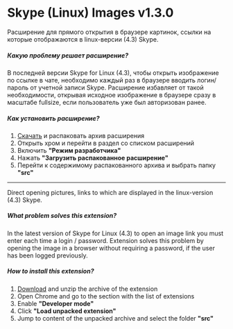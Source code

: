 # Skype (Linux) Images v1.3.0

Расширение для прямого открытия в браузере картинок, ссылки на которые отображаются в linux-версии (4.3) Skype.

##### Какую проблему решает расширение?

В последней версии Skype for Linux (4.3), чтобы открыть изображение по ссылке в чате, необходимо каждый раз в браузере
вводить логин/пароль от учетной записи Skype. Расширение избавляет от такой необходимости, открывая исходное изображение
в браузере сразу в масштабе fullsize, если пользователь уже был авторизован ранее.

##### Как установить расширение?

1. [Скачать](https://github.com/yura121/skype-linux-images/releases) и распаковать архив расширения
2. Открыть хром и перейти в раздел со списком расширений
3. Включить **"Режим разработчика"**
4. Нажать **"Загрузить распакованное расширение"**
5. Перейти к содержимому распакованного архива и выбрать папку **"src"**

---

Direct opening pictures, links to which are displayed in the linux-version (4.3) Skype.

##### What problem solves this extension?

In the latest version of Skype for Linux (4.3) to open an image link you must enter each time a login / password.
Extension solves this problem by opening the image in a browser without requiring a password, if the user has been
logged previously.

##### How to install this extension?

1. [Download](https://github.com/yura121/skype-linux-images/releases) and unzip the archive of the extension
2. Open Chrome and go to the section with the list of extensions
3. Enable **"Developer mode"**
4. Click **"Load unpacked extension"**
5. Jump to content of the unpacked archive and select the folder **"src"**

